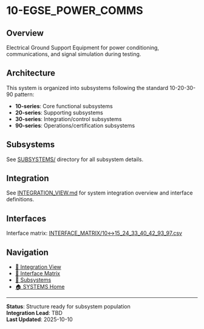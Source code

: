 # 10-EGSE_POWER_COMMS

## Overview

Electrical Ground Support Equipment for power conditioning, communications, and signal simulation during testing.

## Architecture

This system is organized into subsystems following the standard 10-20-30-90 pattern:
- **10-series**: Core functional subsystems
- **20-series**: Supporting subsystems
- **30-series**: Integration/control subsystems
- **90-series**: Operations/certification subsystems

## Subsystems

See [SUBSYSTEMS/](./SUBSYSTEMS/) directory for all subsystem details.

## Integration

See [INTEGRATION_VIEW.md](./INTEGRATION_VIEW.md) for system integration overview and interface definitions.

## Interfaces

Interface matrix: [INTERFACE_MATRIX/10↔15_24_33_40_42_93_97.csv](./INTERFACE_MATRIX/10↔15_24_33_40_42_93_97.csv)

## Navigation

- [🔗 Integration View](./INTEGRATION_VIEW.md)
- [🔗 Interface Matrix](./INTERFACE_MATRIX/)
- [📂 Subsystems](./SUBSYSTEMS/)
- [🏠 SYSTEMS Home](../README.md)

---

**Status**: Structure ready for subsystem population  
**Integration Lead**: TBD  
**Last Updated**: 2025-10-10
